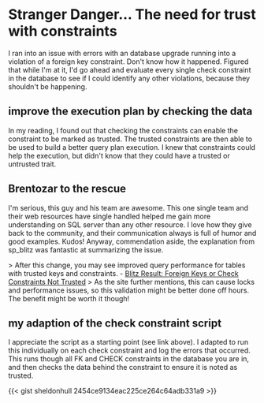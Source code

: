 # Stranger Danger... The need for trust with constraints


I ran into an issue with errors with an database upgrade running into a violation of a foreign key constraint. Don&#39;t know how it happened. Figured that while I&#39;m at it, I&#39;d go ahead and evaluate every single check constraint in the database to see if I could identify any other violations, because they shouldn&#39;t be happening.

## improve the execution plan by checking the data

In my reading, I found out that checking the constraints can enable the constraint to be marked as trusted. The trusted constraints are then able to be used to build a better query plan execution.
I knew that constraints could help the execution, but didn&#39;t know that they could have a trusted or untrusted trait.

## Brentozar to the rescue

I&#39;m serious, this guy and his team are awesome. This one single team and their web resources have single handled helped me gain more understanding on SQL server than any other resource. I love how they give back to the community, and their communication always is full of humor and good examples. Kudos!
Anyway, commendation aside, the explanation from sp_blitz was fantastic at summarizing the issue.

&gt; After this change, you may see improved query performance for tables with trusted keys and constraints. - [Blitz Result: Foreign Keys or Check Constraints Not Trusted](http://www.brentozar.com/blitz/foreign-key-trusted/)
&gt;   As the site further mentions, this can cause locks and performance issues, so this validation might be better done off hours. The benefit might be worth it though!

## my adaption of the check constraint script

I appreciate the script as a starting point (see link above). I adapted to run this individually on each check constraint and log the errors that occurred. This runs though all FK and CHECK constraints in the database you are in, and then checks the data behind the constraint to ensure it is noted as trusted.

{{&lt; gist sheldonhull  2454ce9134eac225ce264c64adb331a9 &gt;}}

